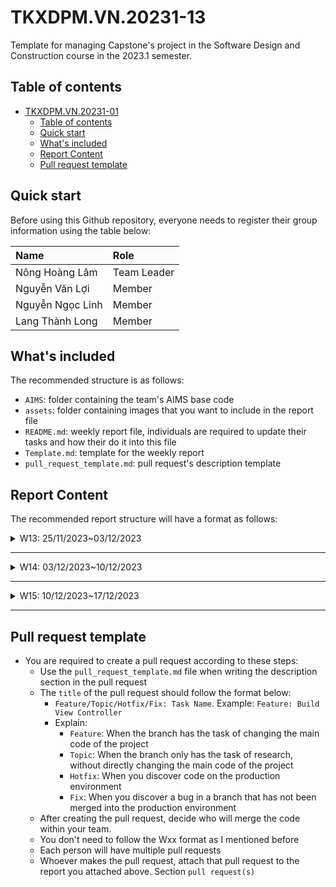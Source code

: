 # TKXDPM.VN.20231-13
Template for managing Capstone's project in the Software Design and Construction course in the 2023.1 semester.

## Table of contents

- [TKXDPM.VN.20231-01](#tkxdpmvn20231-01)
  - [Table of contents](#table-of-contents)
  - [Quick start](#quick-start)
  - [What's included](#whats-included)
  - [Report Content](#report-content)
  - [Pull request template](#pull-request-template)

## Quick start

Before using this Github repository, everyone needs to register their group information using the table below:

| Name              | Role        |
| :-------------    | :---------- |
| Nông Hoàng Lâm    | Team Leader |
| Nguyễn Văn Lợi    | Member      |
| Nguyễn Ngọc Linh  | Member      |
| Lang Thành Long   | Member      |

## What's included

The recommended structure is as follows:

- `AIMS`: folder containing the team's AIMS base code
- `assets`: folder containing images that you want to include in the report file
- `README.md`: weekly report file, individuals are required to update their tasks and how their do it into this file
- `Template.md`: template for the weekly report
- `pull_request_template.md`: pull request's description template

## Report Content

The recommended report structure will have a format as follows:

<details>
  <summary>W13: 25/11/2023~03/12/2023 </summary>
<br>
<details>
<summary>Nông Hoàng Lâm</summary>
<br>

- Assigned tasks:
  - Add comment about coupling to subsystem folder 

- Implementation details:
  - Pull Request(s): [https://github.com/lamit1/TKXDPM.KHMT.20231-13/pull/1](https://github.com/lamit1/TKXDPM.KHMT.20231-13/pull/1)
  - Specific implementation details:
    - Xem xét các phương thức của từng lớp trong folder AIMS/ subsytem
    - Thêm phần comment vào tại các nơi diễn ra coupling.

</details>

<details>
<summary>Vũ Văn Lợi</summary>
<br>

- Assigned tasks:
  - Add comment about coupling to views and controller folder 

- Implementation details:
  - Pull Request(s): [https://github.com/lamit1/TKXDPM.KHMT.20231-13/pull/3](https://github.com/lamit1/TKXDPM.KHMT.20231-13/pull/3)
  - Specific implementation details:
    - Xem xét các phương thức của từng lớp trong folder AIMS/ controller và AIMS/ views
    - Thêm phần comment vào tại các nơi diễn ra coupling.

</details>

<details>
<summary>Nguyễn Ngọc Linh</summary>
<br>

- Assigned tasks:
  - Add comment about coupling to utils folder 

- Implementation details:
  - Pull Request(s): [https://github.com/lamit1/TKXDPM.KHMT.20231-13/pull/4](https://github.com/lamit1/TKXDPM.KHMT.20231-13/pull/4)
  - Specific implementation details:
    - Xem xét các phương thức của từng lớp trong folder AIMS/ utils
    - Thêm phần comment vào tại các nơi diễn ra coupling.

</details>



</details>

---

<details>
  <summary>W14: 03/12/2023~10/12/2023 </summary>
<br>
<details>
<summary>Nông Hoàng Lâm</summary>
<br>

- Assigned tasks:
  - Cohesion Comment on subsystem and entity folder

- Implementation details:
  - Pull Request(s): [https://github.com/lamit1/TKXDPM.KHMT.20231-13/pull/5]](https://github.com/lamit1/TKXDPM.KHMT.20231-13/pull/5)
  - Specific implementation details:
    - Add comment cohesion in folder entity and subsytem

</details>

<details>
<summary>Nguyễn Ngọc Linh</summary>
<br>

- Assigned tasks:
  - Cohesion Comment on controller and ultil folder

- Implementation details:
  - Pull Request(s): [https://github.com/lamit1/TKXDPM.KHMT.20231-13/pull/6]](https://github.com/lamit1/TKXDPM.KHMT.20231-13/pull/6)
  - Specific implementation details:
    - Add comment cohesion in folder controller and ultil

</details>


<details>
<summary>VŨ VĂN LỢI</summary>
<br>

- Assigned tasks:
  - Cohesion Comment on screen folder

- Implementation details:
  - Pull Request(s): [https://github.com/lamit1/TKXDPM.KHMT.20231-13/pull/7]](https://github.com/lamit1/TKXDPM.KHMT.20231-13/pull/6)
  - Specific implementation details:
    - Add comment cohesion in folder screen
</detals>

</details>

</details>

---

<details>
  <summary>W15: 10/12/2023~17/12/2023 </summary>
<br>
<details>
<summary>Nông Hoàng Lâm</summary>
<br>

- Assigned tasks:
  - Refactor folder entity and subsystem
  - Comment SOLID on both folder entity and subsystem

- Implementation details:
  - Pull Request(s): [https://github.com/lamit1/TKXDPM.KHMT.20231-13/pull/8](Pull request week 15)
  - Specific implementation details:
    - Refactor folder entity (Cart, CartMedia, OrderMedia, ...) and subsystem(VNPayManager)
    - Comment SOLID on both folder entity and subsystem

</details>

<details>
<summary>Nguyễn Ngọc Linh</summary>
<br>

- Assigned tasks:
  - Cohesion Comment on controller and ultil folder

- Implementation details:
  - Pull Request(s): [https://github.com/lamit1/TKXDPM.KHMT.20231-13/pull/6]](https://github.com/lamit1/TKXDPM.KHMT.20231-13/pull/6)
  - Specific implementation details:
    - Add comment cohesion in folder controller and ultil

</details>


<details>
<summary>VŨ VĂN LỢI</summary>
<br>

- Assigned tasks:
  - add comment OO design and refactor code in screen package

- Implementation details:
  - Pull Request(s): [https://github.com/lamit1/TKXDPM.KHMT.20231-13/pull/10]
  - Specific implementation details:
    -add comment OO design and refactor code in screen package
</details>
</details>

---

## Pull request template

- You are required to create a pull request according to these steps:
  - Use the `pull_request_template.md` file when writing the description section in the pull request
  - The `title` of the pull request should follow the format below:
    - `Feature/Topic/Hotfix/Fix: Task Name`. Example: `Feature: Build View Controller`
    - Explain:
      - `Feature`: When the branch has the task of changing the main code of the project
      - `Topic`: When the branch only has the task of research, without directly changing the main code of the project
      - `Hotfix`: When you discover code on the production environment
      - `Fix`: When you discover a bug in a branch that has not been merged into the production environment
  - After creating the pull request, decide who will merge the code within your team.
  - You don't need to follow the Wxx format as I mentioned before
  - Each person will have multiple pull requests
  - Whoever makes the pull request, attach that pull request to the report you attached above. Section `pull request(s)`
